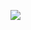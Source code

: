 ![](http://github-profile-summary-cards.vercel.app/api/cards/most-commit-language?username=Davi-Prussek&theme=dark) 

